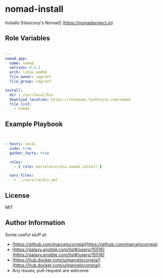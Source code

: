 # nomad-install

Installs [Hasicorp's Nomad] (https://nomadproject.io)



## Role Variables
```yml

---
nomad_app:
  name: nomad
  version: 0.2.2
  arch: linux_amd64
  file_owner: vagrant
  file_group: vagrant

install:
  dir : /usr/local/bin
  download_location: https://releases.hashicorp.com/nomad
  file_list:
    - nomad

```


Example Playbook
----------------
```yml


- hosts: local
  sudo: true
  gather_facts: true

  roles:
    - { role: marcelocorreia.nomad-install }

  vars_files:
    - ../vars/tardis.yml

```

License
-------

MIT

Author Information
------------------
Some useful stuff at:
  - [https://github.com/marcelocorreia](https://github.com/marcelocorreia)
  - [https://galaxy.ansible.com/list#/users/15516](https://galaxy.ansible.com/list#/users/15516)
  - [https://hub.docker.com/u/marcelocorreia/](https://hub.docker.com/u/marcelocorreia/)
  - Any issues, pull-request are welcome
